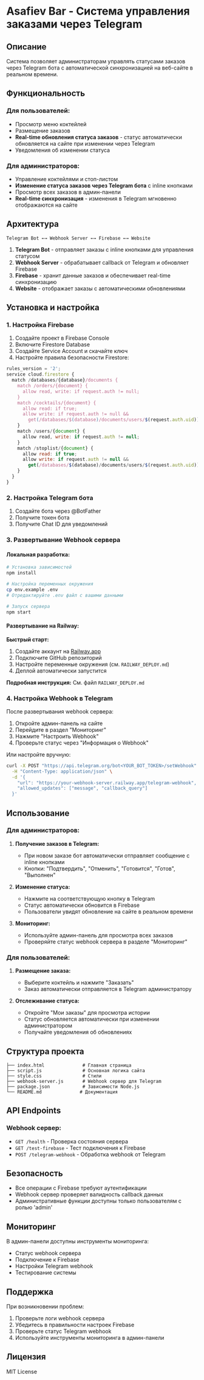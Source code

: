 # Asafiev Bar - Система управления заказами через Telegram

## Описание

Система позволяет администраторам управлять статусами заказов через Telegram бота с автоматической синхронизацией на веб-сайте в реальном времени.

## Функциональность

### Для пользователей:
- Просмотр меню коктейлей
- Размещение заказов
- **Real-time обновления статуса заказов** - статус автоматически обновляется на сайте при изменении через Telegram
- Уведомления об изменении статуса

### Для администраторов:
- Управление коктейлями и стоп-листом
- **Изменение статуса заказов через Telegram бота** с inline кнопками
- Просмотр всех заказов в админ-панели
- **Real-time синхронизация** - изменения в Telegram мгновенно отображаются на сайте

## Архитектура

```
Telegram Bot ←→ Webhook Server ←→ Firebase ←→ Website
```

1. **Telegram Bot** - отправляет заказы с inline кнопками для управления статусом
2. **Webhook Server** - обрабатывает callback от Telegram и обновляет Firebase
3. **Firebase** - хранит данные заказов и обеспечивает real-time синхронизацию
4. **Website** - отображает заказы с автоматическими обновлениями

## Установка и настройка

### 1. Настройка Firebase

1. Создайте проект в Firebase Console
2. Включите Firestore Database
3. Создайте Service Account и скачайте ключ
4. Настройте правила безопасности Firestore:

```javascript
rules_version = '2';
service cloud.firestore {
  match /databases/{database}/documents {
    match /orders/{document} {
      allow read, write: if request.auth != null;
    }
    match /cocktails/{document} {
      allow read: if true;
      allow write: if request.auth != null && 
        get(/databases/$(database)/documents/users/$(request.auth.uid)).data.role == 'admin';
    }
    match /users/{document} {
      allow read, write: if request.auth != null;
    }
    match /stoplist/{document} {
      allow read: if true;
      allow write: if request.auth != null && 
        get(/databases/$(database)/documents/users/$(request.auth.uid)).data.role == 'admin';
    }
  }
}
```

### 2. Настройка Telegram бота

1. Создайте бота через @BotFather
2. Получите токен бота
3. Получите Chat ID для уведомлений

### 3. Развертывание Webhook сервера

#### Локальная разработка:

```bash
# Установка зависимостей
npm install

# Настройка переменных окружения
cp env.example .env
# Отредактируйте .env файл с вашими данными

# Запуск сервера
npm start
```

#### Развертывание на Railway:

**Быстрый старт:**
1. Создайте аккаунт на [Railway.app](https://railway.app)
2. Подключите GitHub репозиторий
3. Настройте переменные окружения (см. `RAILWAY_DEPLOY.md`)
4. Деплой автоматически запустится

**Подробная инструкция:** См. файл `RAILWAY_DEPLOY.md`

### 4. Настройка Webhook в Telegram

После развертывания webhook сервера:

1. Откройте админ-панель на сайте
2. Перейдите в раздел "Мониторинг"
3. Нажмите "Настроить Webhook"
4. Проверьте статус через "Информация о Webhook"

Или настройте вручную:

```bash
curl -X POST "https://api.telegram.org/bot<YOUR_BOT_TOKEN>/setWebhook" \
  -H "Content-Type: application/json" \
  -d '{
    "url": "https://your-webhook-server.railway.app/telegram-webhook",
    "allowed_updates": ["message", "callback_query"]
  }'
```

## Использование

### Для администраторов:

1. **Получение заказов в Telegram:**
   - При новом заказе бот автоматически отправляет сообщение с inline кнопками
   - Кнопки: "Подтвердить", "Отменить", "Готовится", "Готов", "Выполнен"

2. **Изменение статуса:**
   - Нажмите на соответствующую кнопку в Telegram
   - Статус автоматически обновится в Firebase
   - Пользователи увидят обновление на сайте в реальном времени

3. **Мониторинг:**
   - Используйте админ-панель для просмотра всех заказов
   - Проверяйте статус webhook сервера в разделе "Мониторинг"

### Для пользователей:

1. **Размещение заказа:**
   - Выберите коктейль и нажмите "Заказать"
   - Заказ автоматически отправляется в Telegram администратору

2. **Отслеживание статуса:**
   - Откройте "Мои заказы" для просмотра истории
   - Статус обновляется автоматически при изменении администратором
   - Получайте уведомления об обновлениях

## Структура проекта

```
├── index.html              # Главная страница
├── script.js               # Основная логика сайта
├── style.css               # Стили
├── webhook-server.js       # Webhook сервер для Telegram
├── package.json            # Зависимости Node.js
└── README.md              # Документация
```

## API Endpoints

### Webhook сервер:

- `GET /health` - Проверка состояния сервера
- `GET /test-firebase` - Тест подключения к Firebase
- `POST /telegram-webhook` - Обработка webhook от Telegram

## Безопасность

- Все операции с Firebase требуют аутентификации
- Webhook сервер проверяет валидность callback данных
- Административные функции доступны только пользователям с ролью 'admin'

## Мониторинг

В админ-панели доступны инструменты мониторинга:

- Статус webhook сервера
- Подключение к Firebase
- Настройки Telegram webhook
- Тестирование системы

## Поддержка

При возникновении проблем:

1. Проверьте логи webhook сервера
2. Убедитесь в правильности настроек Firebase
3. Проверьте статус Telegram webhook
4. Используйте инструменты мониторинга в админ-панели

## Лицензия

MIT License
